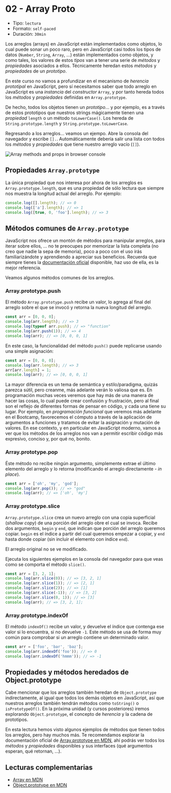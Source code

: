 # 02 - Array Proto

* Tipo: `lectura`
* Formato: `self-paced`
* Duración: `30min`

Los arreglos \(arrays\) en JavaScript están implementados como objetos, lo cual puede sonar un poco raro, pero en JavaScript casi todos los tipos de datos \(`Number`, `String`, `Array`, ...\) están implementados como objetos, y como tales, los valores de estos _tipos_ van a tener una serie de _métodos_ y _propiedades_ asociados a ellos. Técnicamente heredan estos _métodos_ y _propiedades_ de un _prototipo_.

En este curso no vamos a profundizar en el mecanismo de _herencia prototipal_ en JavaScript, pero sí necesitamos saber que todo arreglo en JavaScript es una _instancia_ del _constructor_ `Array`, y por tanto hereda todos los _métodos_ y _propiedades_ definidas en `Array.prototype`.

De hecho, todos los objetos tienen un _prototipo_... y por ejemplo, es a través de estos prototipos que nuestros strings mágicamente tienen una _propiedad_ `length` o un método `toLowerCase()`. Los hereda de `String.prototype.length` y `String.prototype.toLowerCase`.

Regresando a los arreglos... veamos un ejempo. Abre la consola del navegador y escribe `[].`. Automáticamente debería salir una lista con todos los _métodos_ y _propiedades_ que tiene nuestro arreglo vacío \(`[]`\).

![Array methods and props in browser console](https://user-images.githubusercontent.com/110297/37485550-c77d636e-2859-11e8-8b76-21fc103691e5.png)

## Propiedades `Array.prototype`

La única propiedad que nos interesa por ahora de los arreglos es `Array.prototype.length`, que es una propiedad de sólo lectura que siempre nos muestra la longitud actual del arreglo. Por ejemplo:

```javascript
console.log([].length); // => 0
console.log(['a'].length); // => 1
console.log([true, 0, 'foo'].length); // => 3
```

## Métodos comunes de `Array.prototype`

JavaScript nos ofrece un montón de métodos para manipular arreglos, para iterar sobre ellos, ... no te preocupes por memorizar la lista completa \(no creo que nadie la sepa de memoria\), poco a poco con el uso irás familiarizándote y aprendiendo a apreciar sus beneficios. Recuerda que siempre tienes la [documentación oficial](https://developer.mozilla.org/en-US/docs/Web/JavaScript/Reference/Global_Objects/Array) disponible, haz uso de ella, es la mejor referencia.

Veamos algunos métodos comunes de los arreglos.

### Array.prototype.push

El método `Array.prototype.push` recibe un valor, lo agrega al final del arreglo sobre el que se invocó y retorna la nueva longitud del arreglo.

```javascript
const arr = [0, 0, 0];
console.log(arr.length); // => 3
console.log(typeof arr.push); // => "function"
console.log(arr.push(1)); // => 4
console.log(arr); // => [0, 0, 0, 1]
```

En este caso, la funcionalidad del método `push()` puede replicarse usando una simple asignación:

```javascript
const arr = [0, 0, 0];
console.log(arr.length); // => 3
arr[arr.length] = 1;
console.log(arr); // => [0, 0, 0, 1]
```

La mayor diferencia es un tema de semántica y estilo/paradigma, quizás parezca sútil, pero creanme, más adelante verán lo valiosa que es. En programación muchas veces veremos que hay más de una manera de hacer las cosas, lo cual puede crear confusión y frustración, pero al final son el reflejo de diferentes formas de pensar en código, y cada una tiene su lugar. Por ejemplo, en _programación funcional_ que veremos más adelante en el Bootcamp, favorecemos el cómputo a través de la aplicación de argumentos a funciones y tratamos de evitar la asignación y mutación de valores. En ese contexto, y en particular en JavaScript moderno, vamos a ver que los métodos de los arreglos nos van a permitir escribir código más expresivo, conciso y, por qué no, bonito.

### Array.prototype.pop

Éste método no recibe ningún argumento, simplemente extrae el último elemento del arreglo y lo retorna \(modificando el arreglo directamente - _in place_\).

```javascript
const arr = ['oh', 'my', 'god'];
console.log(arr.pop()); // => "god"
console.log(arr); // => ['oh', 'my']
```

### Array.prototype.slice

`Array.prototype.slice` crea un nuevo arreglo con una copia superficial \(_shallow copy_\) de una porción del arreglo obre el cual se invoca. Recibe dos argumentos, `begin` y `end`, que indican que porción del arreglo queremos copiar. `begin` es el índice a partir del cual queremos empezar a copiar, y `end` hasta donde copiar \(sin incluir el elemento con índice `end`\).

El arreglo original no se ve modificado.

Ejecuta los siguientes ejemplos en la consola del navegador para que veas como se comporta el método `slice()`.

```javascript
const arr = [3, 2, 1];
console.log(arr.slice(0)); // => [3, 2, 1]
console.log(arr.slice(1)); // => [2, 1]
console.log(arr.slice(2)); // => [1]
console.log(arr.slice(-1)); // => [3, 2]
console.log(arr.slice(0, 1)); // => [3]
console.log(arr); // => [3, 2, 1];
```

### Array.prototype.indexOf

El método `indexOf()` recibe un valor, y devuelve el índice que contenga ese valor si lo encuentra, si no devuelve `-1`. Este método se usa de forma muy común para comprobar si un arreglo contiene un determinado valor.

```javascript
const arr = ['foo', 'bar', 'baz'];
console.log(arr.indexOf('foo')); // => 0
console.log(arr.indexOf('hmmm')); // => -1
```

## Propiedades y métodos heredados de Object.prototype

Cabe mencionar que los arreglos también heredan de `Object.prototype` indirectamente, al igual que todos los demás objetos en JavaScript, así que nuestros arreglos también tendrán métodos como `toString()` o `isPrototypeOf()`. En la próxima unidad \(y cursos posteriores\) iremos explorando `Object.prototype`, el concepto de _herencia_ y la cadena de prototipos.

En esta lectura hemos visto algunos ejemplos de métodos que tienen todos los arreglos, pero hay muchos más. Te recomendamos explorar la documentación oficial de [Array.prototype en MDN](https://developer.mozilla.org/en-US/docs/Web/JavaScript/Reference/Global_Objects/Array/prototype), ahí podrás ver todos los _métodos_ y _propiedades_ disponibles y sus interfaces \(qué argumentos esperan, qué retornan, ...\).

## Lecturas complementarias

* [Array en MDN](https://developer.mozilla.org/en-US/docs/Web/JavaScript/Reference/Global_Objects/Array)
* [Object.prototype en MDN](https://developer.mozilla.org/en-US/docs/Web/JavaScript/Reference/Global_Objects/Object/prototype)

